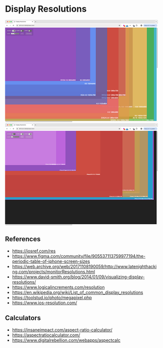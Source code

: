 # Display Resolutions

<!-- <img src="screenshot.png" width="700"> -->

<img src="assets/img/resolutions-screens.png" width="700">
<img src="assets/img/resolutions-mobile.png" width="700">

## References

- https://iosref.com/res
- https://www.figma.com/community/file/905537113759977194/the-periodic-table-of-iphone-screen-sizes
- https://web.archive.org/web/20171108190059/http://www.latenighthacking.com/projects/monitorResolutions.html
- https://www.david-smith.org/blog/2014/01/09/visualizing-display-resolutions/
- https://www.logicalincrements.com/resolution
- https://en.wikipedia.org/wiki/List_of_common_display_resolutions
- https://toolstud.io/photo/megapixel.php
- https://www.ios-resolution.com/


## Calculators

- https://insaneimpact.com/aspect-ratio-calculator/
- https://aspectratiocalculator.com/
- https://www.digitalrebellion.com/webapps/aspectcalc